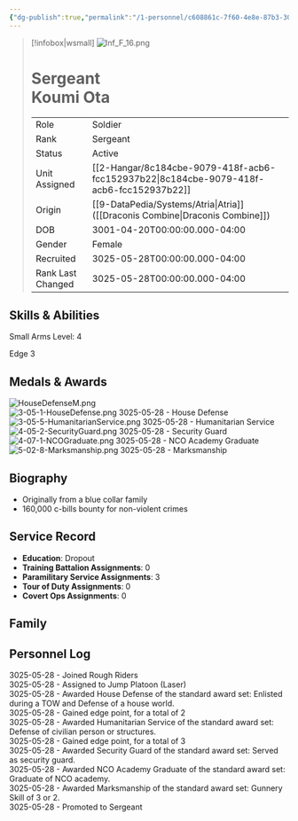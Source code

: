 ```yaml
---
{"dg-publish":true,"permalink":"/1-personnel/c608861c-7f60-4e8e-87b3-308a3e0df582/"}
---
```



> [!infobox|wsmall]
> ![Inf_F_16.png](/img/user/z_Assets/People/Female/Soldier/Inf_F_16.png)
> # Sergeant<br>Koumi  Ota
> | | |
> | - | - |
> | Role | Soldier |
> | Rank | Sergeant |
> | Status | Active |
> | Unit Assigned | [[2-Hangar/8c184cbe-9079-418f-acb6-fcc152937b22\|8c184cbe-9079-418f-acb6-fcc152937b22]]
> | Origin | [[9-DataPedia/Systems/Atria\|Atria]]<br>([[Draconis Combine\|Draconis Combine]]) |
> | DOB | 3001-04-20T00:00:00.000-04:00 |
> | Gender | Female |
> | Recruited | 3025-05-28T00:00:00.000-04:00 |
> | Rank Last Changed | 3025-05-28T00:00:00.000-04:00 |

## Skills & Abilities
Small Arms Level: 4

Edge 3

## Medals & Awards
![HouseDefenseM.png](/img/user/z_Assets/Awards/medals/HouseDefenseM.png)     
![3-05-1-HouseDefense.png](/img/user/z_Assets/Awards/ribbons/3-05-1-HouseDefense.png) 3025-05-28 - House Defense<br>![3-05-5-HumanitarianService.png](/img/user/z_Assets/Awards/ribbons/3-05-5-HumanitarianService.png) 3025-05-28 - Humanitarian Service<br>![4-05-2-SecurityGuard.png](/img/user/z_Assets/Awards/ribbons/4-05-2-SecurityGuard.png) 3025-05-28 - Security Guard<br>![4-07-1-NCOGraduate.png](/img/user/z_Assets/Awards/ribbons/4-07-1-NCOGraduate.png) 3025-05-28 - NCO Academy Graduate<br>![5-02-8-Marksmanship.png](/img/user/z_Assets/Awards/ribbons/5-02-8-Marksmanship.png) 3025-05-28 - Marksmanship<br>

## Biography
- Originally from a blue collar family
- 160,000 c-bills bounty for non-violent crimes

## Service Record
- **Education**: Dropout
- **Training Battalion Assignments**: 0
- **Paramilitary Service Assignments**: 3
- **Tour of Duty Assignments**: 0
- **Covert Ops Assignments**: 0

## Family



## Personnel Log
3025-05-28 - Joined Rough Riders<br>3025-05-28 - Assigned to Jump Platoon (Laser)<br>3025-05-28 - Awarded House Defense of the standard award set: Enlisted during a TOW and Defense of a house world.<br>3025-05-28 - Gained edge point, for a total of 2<br>3025-05-28 - Awarded Humanitarian Service of the standard award set: Defense of civilian person or structures.<br>3025-05-28 - Gained edge point, for a total of 3<br>3025-05-28 - Awarded Security Guard of the standard award set: Served as security guard.<br>3025-05-28 - Awarded NCO Academy Graduate of the standard award set: Graduate of NCO academy.<br>3025-05-28 - Awarded Marksmanship of the standard award set: Gunnery Skill of 3 or 2.<br>3025-05-28 - Promoted to Sergeant<br>
